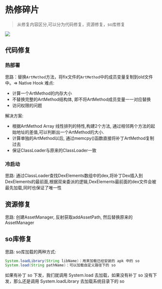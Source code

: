 # 热修碎片

> 从修复内容区分,可以分为代码修复，资源修复，so库修复


![](https://cdn.nlark.com/yuque/0/2021/jpeg/1227097/1638866242460-b8e4f573-68a3-4a7e-b8ed-c75113ce7e32.jpeg)


## 代码修复
### 热部署
思路：替换`ArtMethod`方法，将fix文件的`ArtMethod`中的成员变量复制到old文件中。=> Native Hook 
难点: 

- 计算一个ArtMethod的内存大小
- 不替换完整的ArtMethod结构体, 即不将ArtMethod成员变量一一对应替换
- 访问权限的问题

解决方案:

- 根据ArtMethod Array 线性排列的特性,构建2个方法, 通过相邻两个方法的起始地址的差值,可以判断出一个ArtMethod的大小.
- 计算单独的ArtMethod以后, 通过memcpy()函数直接将补丁ArtMethod复制过去
- 保证ClassLoader与原来的ClassLoader一致


### 冷启动

思路:  通过ClassLoader查找DexElements数组中的dex,将补丁Dex插入到DexElements的最前面,根据双亲委派的逻辑,DexElements最前面的dex文件会被最先加载,同时也保证了唯一性

## 资源修复

思路: 创建AssetManager, 反射获取addAssetPath, 然后替换原来的AssetManager
## so库修复

思路: so库加载的两种方式:
```java
System.loadLibrary(String libName)：用来加载已经安装的 apk 中的 so
System.load(String pathName)：可以加载自定义路径下的 so
```
如果有补丁 so 下发，我们就调用 System.load 去加载，如果没有补丁 so 没有下发，那么还是调用 System.loadLibrary 去加载系统目录下的 so
